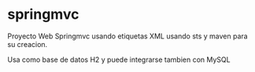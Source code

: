 # springmvc

Proyecto Web Springmvc usando etiquetas XML
usando sts y maven para su creacion.

Usa como base de datos H2 y puede integrarse tambien con MySQL
